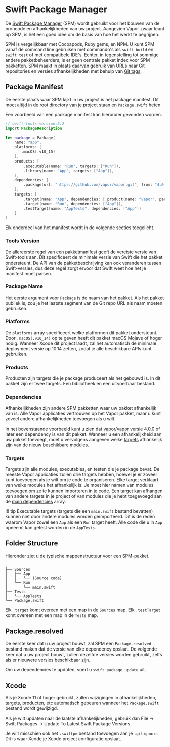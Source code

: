# Swift Package Manager

De [Swift Package Manager](https://swift.org/package-manager/) (SPM) wordt gebruikt voor het bouwen van de broncode en afhankelijkheden van uw project. Aangezien Vapor zwaar leunt op SPM, is het een goed idee om de basis van hoe het werkt te begrijpen.

SPM is vergelijkbaar met Cocoapods, Ruby gems, en NPM. U kunt SPM vanaf de command line gebruiken met commando's als `swift build` en `swift test` of met compatibele IDE's. Echter, in tegenstelling tot sommige andere pakketbeheerders, is er geen centrale pakket index voor SPM pakketten. SPM maakt in plaats daarvan gebruik van URLs naar Git repositories en versies afhankelijkheden met behulp van [Git tags](https://git-scm.com/book/en/v2/Git-Basics-Tagging).

## Package Manifest

De eerste plaats waar SPM kijkt in uw project is het package manifest. Dit moet altijd in de root directory van je project staan en `Package.swift` heten.

Een voorbeeld van een package manifest kan hieronder gevonden worden.

```swift
// swift-tools-version:5.2
import PackageDescription

let package = Package(
    name: "app",
    platforms: [
       .macOS(.v10_15)
    ],
    products: [
        .executable(name: "Run", targets: ["Run"]),
        .library(name: "App", targets: ["App"]),
    ],
    dependencies: [
        .package(url: "https://github.com/vapor/vapor.git", from: "4.0.0"),
    ],
    targets: [
        .target(name: "App", dependencies: [.product(name: "Vapor", package: "vapor")]),
        .target(name: "Run", dependencies: ["App"]),
        .testTarget(name: "AppTests", dependencies: ["App"])
    ]
)

```

Elk onderdeel van het manifest wordt in de volgende secties toegelicht.

### Tools Version

De allereerste regel van een pakketmanifest geeft de vereiste versie van Swift-tools aan. Dit specificeert de minimale versie van Swift die het pakket ondersteunt. De API van de pakketbeschrijving kan ook veranderen tussen Swift-versies, dus deze regel zorgt ervoor dat Swift weet hoe het je manifest moet parsen.

### Package Name

Het eerste argument voor `Package` is de naam van het pakket. Als het pakket publiek is, zou je het laatste segment van de Git repo URL als naam moeten gebruiken.

### Platforms

De `platforms` array specificeert welke platformen dit pakket ondersteunt. Door `.macOS(.v10_14)` op te geven heeft dit pakket macOS Mojave of hoger nodig. Wanneer Xcode dit project laadt, zal het automatisch de minimale deployment versie op 10.14 zetten, zodat je alle beschikbare APIs kunt gebruiken.

### Products

Producten zijn targets die je package produceert als het gebouwd is. In dit pakket zijn er twee targets. Een bibliotheek en een uitvoerbaar bestand.

### Dependencies

Afhankelijkheden zijn andere SPM pakketten waar uw pakket afhankelijk van is. Alle Vapor applicaties vertrouwen op het Vapor pakket, maar u kunt zoveel andere afhankelijkheden toevoegen als u wilt.

In het bovenstaande voorbeeld kunt u zien dat [vapor/vapor](https://github.com/vapor/vapor) versie 4.0.0 of later een dependency is van dit pakket. Wanneer u een afhankelijkheid aan uw pakket toevoegt, moet u vervolgens aangeven welke [targets](#targets) afhankelijk zijn van
de nieuw beschikbare modules.

### Targets

Targets zijn alle modules, executables, en testen die je package bevat. De meeste Vapor applicaties zullen drie targets hebben, hoewel je er zoveel kunt toevoegen als je wilt om je code te organiseren. Elke target verklaart van welke modules het afhankelijk is. Je moet hier namen van modules toevoegen om ze te kunnen importeren in je code. Een target kan afhangen van andere targets in je project of van modules die je hebt toegevoegd aan
de [main dependencies](#dependencies) array.

!!! tip
    Executable targets (targets die een `main.swift` bestand bevatten) kunnen niet door andere modules worden geïmporteerd.
    Dit is de reden waarom Vapor zowel een `App` als een `Run` target heeft.
    Alle code die u in `App` opneemt kan getest worden in de `AppTests`.

## Folder Structure

Hieronder ziet u de typische mappenstructuur voor een SPM-pakket.

```
.
├── Sources
│   ├── App
│   │   └── (Source code)
│   └── Run
│       └── main.swift
├── Tests
│   └── AppTests
└── Package.swift
```

Elk `.target` komt overeen met een map in de `Sources` map. 
Elk `.testTarget` komt overeen met een map in de `Tests` map.

## Package.resolved

De eerste keer dat u uw project bouwt, zal SPM een `Package.resolved` bestand maken dat de versie van elke dependency opslaat. De volgende keer dat u uw project bouwt, zullen dezelfde versies worden gebruikt, zelfs als er nieuwere versies beschikbaar zijn. 

Om uw dependencies te updaten, voert u `swift package update` uit.

## Xcode

Als je Xcode 11 of hoger gebruikt, zullen wijzigingen in afhankelijkheden, targets, producten, etc automatisch gebeuren wanneer het `Package.swift` bestand wordt gewijzigd. 

Als je wilt updaten naar de laatste afhankelijkheden, gebruik dan File &rarr; Swift Packages &rarr; Update To Latest Swift Package Versions.

Je wilt misschien ook het `.swiftpm` bestand toevoegen aan je `.gitignore`. Dit is waar Xcode je Xcode project configuratie opslaat.
